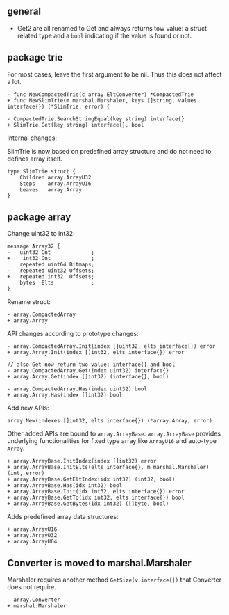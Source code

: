 ## general

- Get2 are all renamed to Get and always returns tow value:
  a struct related type and a `bool` indicating if the value is found or not.

## package trie

For most cases, leave the first argument to be nil.
Thus this does not affect a lot.

```
- func NewCompactedTrie(c array.EltConverter) *CompactedTrie
+ func NewSlimTrie(m marshal.Marshaler, keys []string, values interface{}) (*SlimTrie, error) {
```

```
- CompactedTrie.SearchStringEqual(key string) interface{}
+ SlimTrie.Get(key string) interface{}, bool
```

Internal changes:

SlimTrie is now based on predefined array structure and do not need to defines
array itself.

```
type SlimTrie struct {
    Children array.ArrayU32
    Steps    array.ArrayU16
    Leaves   array.Array
}
```

## package array

Change uint32 to int32:

```
message Array32 {
-   uint32 Cnt             ;
+    int32 Cnt             ;
    repeated uint64 Bitmaps;
-   repeated uint32 Offsets;
+   repeated int32  Offsets;
    bytes  Elts            ;
}
```

Rename struct:

```
- array.CompactedArray
+ array.Array
```

API changes according to prototype changes:

```
- array.CompactedArray.Init(index []uint32, elts interface{}) error
+ array.Array.Init(index []int32, elts interface{}) error

// also Get now return two value: interface{} and bool
- array.CompactedArray.Get(index uint32) interface{}
+ array.Array.Get(index []int32) (interface{}, bool)

- array.CompactedArray.Has(index uint32) bool
+ array.Array.Has(index []int32) bool
```

Add new APIs:

```
array.New(indexes []int32, elts interface{}) (*array.Array, error)
```

Other added APIs are bound to `array.ArrayBase`:
`array.ArrayBase` provides underlying functionalities for fixed type array like
`ArrayU16` and auto-type `Array`.

```
+ array.ArrayBase.InitIndex(index []int32) error
+ array.ArrayBase.InitElts(elts interface{}, m marshal.Marshaler) (int, error)
+ array.ArrayBase.GetEltIndex(idx int32) (int32, bool)
+ array.ArrayBase.Has(idx int32) bool
+ array.ArrayBase.Init(idx int32, elts interface{}) error
+ array.ArrayBase.GetTo(idx int32, elts interface{}) bool
+ array.ArrayBase.GetBytes(idx int32) ([]byte, bool)
```

Adds predefined array data structures:

```
+ array.ArrayU16
+ array.ArrayU32
+ array.ArrayU64
```


## Converter is moved to marshal.Marshaler

Marshaler requires another method `GetSize(v interface{})` that Converter does
not require.

```
- array.Converter
+ marshal.Marshaler
```
